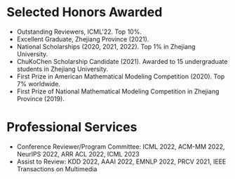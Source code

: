 # Selected Honors Awarded
- Outstanding Reviewers, ICML'22. Top 10%.
- Excellent Graduate, Zhejiang Province (2021). 
- National Scholarships (2020, 2021, 2022). Top 1% in Zhejiang University.
- ChuKoChen Scholarship Candidate (2021). Awarded to 15 undergraduate students in Zhejiang University.
- First Prize in American Mathematical Modeling Competition (2020). Top 7% worldwide.
- First Prize of National Mathematical Modeling Competition in Zhejiang Province (2019).

# Professional Services

- Conference Reviewer/Program Committee: ICML 2022, ACM-MM 2022, NeurIPS 2022, ARR ACL 2022, ICML 2023
- Assist to Review: KDD 2022, AAAI 2022, EMNLP 2022, PRCV 2021, IEEE Transactions on Multimedia


